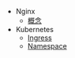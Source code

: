 * Nginx      
    * [概念](/component/nginx/concept.md)
* Kubernetes      
    * [Ingress](/component/kubernetes/Ingress.md)
    * [Namespace](/component/Namespace.md)

